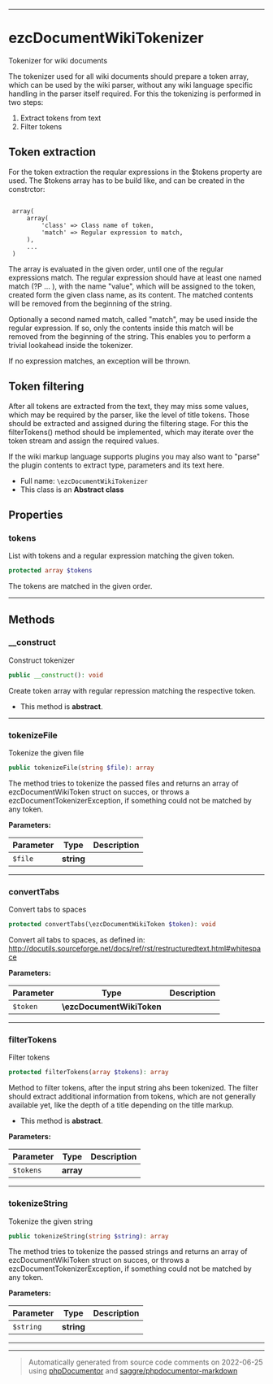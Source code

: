 ***

# ezcDocumentWikiTokenizer

Tokenizer for wiki documents

The tokenizer used for all wiki documents should prepare a token array,
which can be used by the wiki parser, without any wiki language specific
handling in the parser itself required. For this the tokenizing is performed
in two steps:

1) Extract tokens from text
2) Filter tokens

Token extraction
----------------

For the token extraction the reqular expressions in the $tokens property are
used. The $tokens array has to be build like, and can be created in the
constrctor:

<code>
 array(
     array(
         'class' => Class name of token,
         'match' => Regular expression to match,
     ),
     ...
 )
</code>

The array is evaluated in the given order, until one of the regular
expressions match. The regular expression should have at least one named
match (?P<value> ... ), with the name "value", which will be assigned to the
token, created form the given class name, as its content. The matched
contents will be removed from the beginning of the string.

Optionally a second named match, called "match", may be used inside the
regular expression. If so, only the contents inside this match will be
removed from the beginning of the string. This enables you to perform a
trivial lookahead inside the tokenizer.

If no expression matches, an exception will be thrown.

Token filtering
---------------

After all tokens are extracted from the text, they may miss some values,
which may be required by the parser, like the level of title tokens. Those
should be extracted and assigned during the filtering stage. For this the
filterTokens() method should be implemented, which may iterate over the
token stream and assign the required values.

If the wiki markup language supports plugins you may also want to "parse"
the plugin contents to extract type, parameters and its text here.

* Full name: `\ezcDocumentWikiTokenizer`
* This class is an **Abstract class**



## Properties


### tokens

List with tokens and a regular expression matching the given token.

```php
protected array $tokens
```

The tokens are matched in the given order.




***

## Methods


### __construct

Construct tokenizer

```php
public __construct(): void
```

Create token array with regular repression matching the respective
token.


* This method is **abstract**.






***

### tokenizeFile

Tokenize the given file

```php
public tokenizeFile(string $file): array
```

The method tries to tokenize the passed files and returns an array of
ezcDocumentWikiToken struct on succes, or throws a
ezcDocumentTokenizerException, if something could not be matched by any
token.






**Parameters:**

| Parameter | Type | Description |
|-----------|------|-------------|
| `$file` | **string** |  |




***

### convertTabs

Convert tabs to spaces

```php
protected convertTabs(\ezcDocumentWikiToken $token): void
```

Convert all tabs to spaces, as defined in:
http://docutils.sourceforge.net/docs/ref/rst/restructuredtext.html#whitespace






**Parameters:**

| Parameter | Type | Description |
|-----------|------|-------------|
| `$token` | **\ezcDocumentWikiToken** |  |




***

### filterTokens

Filter tokens

```php
protected filterTokens(array $tokens): array
```

Method to filter tokens, after the input string ahs been tokenized. The
filter should extract additional information from tokens, which are not
generally available yet, like the depth of a title depending on the
title markup.


* This method is **abstract**.



**Parameters:**

| Parameter | Type | Description |
|-----------|------|-------------|
| `$tokens` | **array** |  |




***

### tokenizeString

Tokenize the given string

```php
public tokenizeString(string $string): array
```

The method tries to tokenize the passed strings and returns an array of
ezcDocumentWikiToken struct on succes, or throws a
ezcDocumentTokenizerException, if something could not be matched by any
token.






**Parameters:**

| Parameter | Type | Description |
|-----------|------|-------------|
| `$string` | **string** |  |




***


***
> Automatically generated from source code comments on 2022-06-25 using [phpDocumentor](http://www.phpdoc.org/) and [saggre/phpdocumentor-markdown](https://github.com/Saggre/phpDocumentor-markdown)
